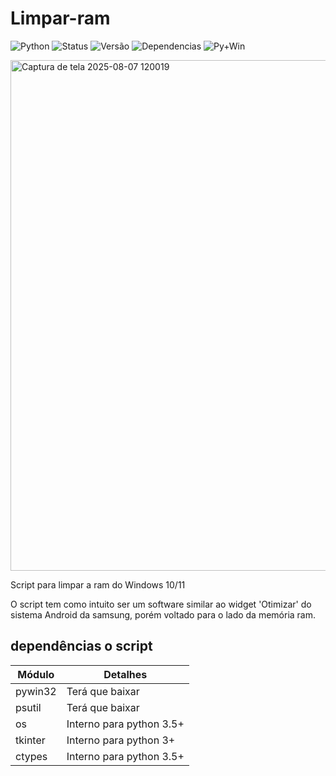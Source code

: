 # Limpar-ram

![Python](https://img.shields.io/badge/Python-3.8+-blue?logo=python&logoColor=white)
![Status](https://img.shields.io/badge/Status-Ativo-brightgreen)
![Versão](https://img.shields.io/badge/Versão-1.0-blue)
![Dependencias](https://img.shields.io/badge/dependencies-2-brightgreen)
![Py+Win](https://img.shields.io/badge/Python%203.11.7%20%7C%20Windows%2011-✔-brightgreen?logo=python&logoColor=white)

<img width="979" height="817" alt="Captura de tela 2025-08-07 120019" src="https://github.com/user-attachments/assets/99b02ce4-a8d5-4748-a707-92330cad9449" />


Script para limpar a ram do Windows 10/11

O script tem como intuito ser um software similar ao widget 'Otimizar' do sistema Android da samsung, porém voltado para 
o lado da memória ram.

## dependências o script

| Módulo | Detalhes |
| -- | -- |
| pywin32 | Terá que baixar |
| psutil | Terá que baixar |
| os | Interno para python 3.5+ |
| tkinter | Interno para python 3+ |
| ctypes | Interno para python 3.5+ |
